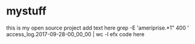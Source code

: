 # mystuff
this is my open source project
add text here
grep -E 'ameriprise.*1" 400 ' access_log.2017-09-28-00_00_00 | wc -l
efx code here
